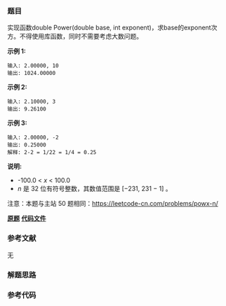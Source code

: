 ### 题目
实现函数double Power(double base, int
exponent)，求base的exponent次方。不得使用库函数，同时不需要考虑大数问题。



**示例 1:**

    
    
    输入: 2.00000, 10
    输出: 1024.00000
    

**示例  2:**

    
    
    输入: 2.10000, 3
    输出: 9.26100
    

**示例  3:**

    
    
    输入: 2.00000, -2
    输出: 0.25000
    解释: 2-2 = 1/22 = 1/4 = 0.25



**说明:**

  * -100.0 <  _x_  < 100.0
  * _n_  是 32 位有符号整数，其数值范围是 [−231, 231 − 1] 。

注意：本题与主站 50 题相同：<https://leetcode-cn.com/problems/powx-n/>

 **[原题](https://leetcode-cn.com/problems/shu-zhi-de-zheng-shu-ci-fang-lcof/)**    **[代码文件]()**


### 参考文献
无

### 解题思路




### 参考代码

```go


```





